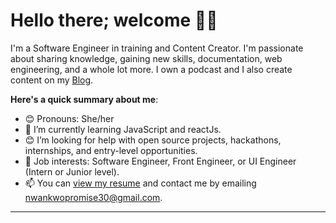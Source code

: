# Hello there; welcome 👋🏾

I'm a Software Engineer in training and Content Creator. I'm passionate about sharing knowledge, gaining new skills, documentation, web engineering, and a whole lot more. I own a podcast and I also create content on my [Blog](https://medium.com/@dinmathebot).

**Here's a quick summary about me**:

- 😊 Pronouns: She/her
- 🌱 I’m currently learning JavaScript and reactJs.
- 😊 I’m looking for help with open source projects, hackathons, internships, and entry-level opportunities.
- 💼 Job interests: Software Engineer, Front Engineer, or UI Engineer (Intern or Junior level).
- 📫 You can [view my resume]([(https://drive.google.com/file/d/1khBAA_EsEafQ-YGsJMDGC7YCU418Nmv4/view?usp=sharing)https://drive.google.com/file/d/1khBAA_EsEafQ-YGsJMDGC7YCU418Nmv4/view?usp=sharing]) and contact me by emailing nwankwopromise30@gmail.com.

---



